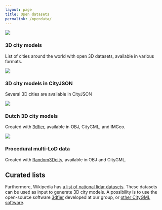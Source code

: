 ```yaml
---
layout: page
title: Open datasets
permalink: /opendata/
---
```


<!-- # TODO B: create a rendering in Blender with the bodemvlakken draped over the terrain and the extruded buildings-->

<div class="row">
  
  <div class="col-sm-4 col-md-3">
    <div class="thumbnail">
      <a href="opencities"><img src="{{ "/img/code/opencities.png" | prepend: site.baseurl }}"/></a>
      <div class="caption">
        <h3>3D city models
        <br/>
        </h3>
        <p>List of cities around the world with open 3D datasets, available in various formats.</p>
      </div>
    </div>
  </div>

  <div class="col-sm-4 col-md-3">
    <div class="thumbnail">
      <a href="http://www.cityjson.org/en/0.9/datasets/"><img src="{{ "/img/code/cityjson.png" | prepend: site.baseurl }}"/></a>
      <div class="caption">
        <h3>3D city models in CityJSON
        <br/>
        </h3>
        <p>Several 3D cities are available in CityJSON</p>
      </div>
    </div>
  </div>

 
  <div class="col-sm-4 col-md-3">
    <div class="thumbnail">
      <a href="3dfier"><img src="{{ "/img/code/3dfier.png" | prepend: site.baseurl }}"/></a>
      <div class="caption">
        <h3>Dutch 3D city models
        <br/>
        </h3>
        <p>Created with <a href="https://github.com/tudelft3d/3dfier">3dfier</a>, available in OBJ, CityGML, and IMGeo.</p>
      </div>
    </div>
  </div>  
 
  
  <div class="col-sm-4 col-md-3">
    <div class="thumbnail">
      <a href="random3dcity"><img src="{{ "/img/code/random3dcity.png" | prepend: site.baseurl }}"/></a>
      <div class="caption">
        <h3>Procedural multi-LoD data
        <br/>
        </h3>
        <p>Created with <a href="https://github.com/tudelft3d/Random3Dcity">Random3Dcity</a>, available in OBJ and CityGML.</p>
      </div>
    </div>
  </div>
  
</div>

<h2>Curated lists</h2>

Furthermore, Wikipedia has <a href="https://en.wikipedia.org/wiki/National_lidar_dataset">a list of national lidar datasets</a>. These datasets can be used as input to generate 3D city models. A possibility is to use the open-source software <a href="https://github.com/tudelft3d/3dfier">3dfier</a> developed at our group, or <a href="https://www.citygml.guru/software/#generators-of-3d-city-models-in-citygml">other CityGML software</a>.